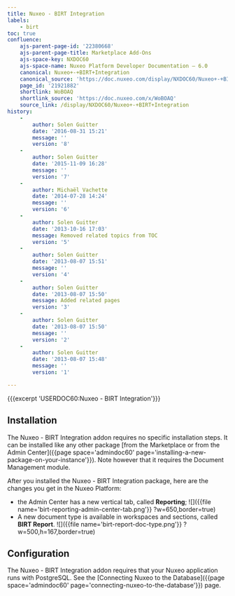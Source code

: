 ```yaml
---
title: Nuxeo - BIRT Integration
labels:
    - birt
toc: true
confluence:
    ajs-parent-page-id: '22380668'
    ajs-parent-page-title: Marketplace Add-Ons
    ajs-space-key: NXDOC60
    ajs-space-name: Nuxeo Platform Developer Documentation — 6.0
    canonical: Nuxeo+-+BIRT+Integration
    canonical_source: 'https://doc.nuxeo.com/display/NXDOC60/Nuxeo+-+BIRT+Integration'
    page_id: '21921882'
    shortlink: WoBOAQ
    shortlink_source: 'https://doc.nuxeo.com/x/WoBOAQ'
    source_link: /display/NXDOC60/Nuxeo+-+BIRT+Integration
history:
    - 
        author: Solen Guitter
        date: '2016-08-31 15:21'
        message: ''
        version: '8'
    - 
        author: Solen Guitter
        date: '2015-11-09 16:28'
        message: ''
        version: '7'
    - 
        author: Michaël Vachette
        date: '2014-07-28 14:24'
        message: ''
        version: '6'
    - 
        author: Solen Guitter
        date: '2013-10-16 17:03'
        message: Removed related topics from TOC
        version: '5'
    - 
        author: Solen Guitter
        date: '2013-08-07 15:51'
        message: ''
        version: '4'
    - 
        author: Solen Guitter
        date: '2013-08-07 15:50'
        message: Added related pages
        version: '3'
    - 
        author: Solen Guitter
        date: '2013-08-07 15:50'
        message: ''
        version: '2'
    - 
        author: Solen Guitter
        date: '2013-08-07 15:48'
        message: ''
        version: '1'

---
```

{{{excerpt 'USERDOC60:Nuxeo - BIRT Integration'}}}

## Installation

The&nbsp;Nuxeo - BIRT Integration addon requires no specific installation steps. It can be installed like any other package [from the Marketplace or from the Admin Center]({{page space='admindoc60' page='installing-a-new-package-on-your-instance'}}). Note however that it requires the Document Management module.

After you installed the Nuxeo - BIRT Integration package, here are the changes you get in the Nuxeo Platform:

*   the Admin Center has a new vertical tab, called **Reporting**;
    ![]({{file name='birt-reporting-admin-center-tab.png'}} ?w=650,border=true)
*   A new document type is available in workspaces and sections, called **BIRT Report**.
    ![]({{file name='birt-report-doc-type.png'}} ?w=500,h=167,border=true)

## Configuration

The Nuxeo - BIRT Integration addon requires that your Nuxeo application runs with PostgreSQL. See the [Connecting Nuxeo to the Database]({{page space='admindoc60' page='connecting-nuxeo-to-the-database'}}) page.

&nbsp;

&nbsp;